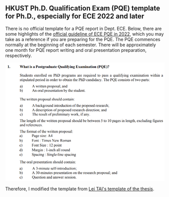 ## HKUST Ph.D. Qualification Exam (PQE) template for Ph.D., especially for ECE 2022 and later

There is no official template for a PQE report in Dept. ECE. Below, there are some highlights of the [official guideline of ECE PQE in 2022](https://course.ece.ust.hk/pginfo/PG_Info_PDF/Guidelines_PhD_PQE_new.pdf), which you may take as a reference if you are preparing for the PQE. The PQE commences normally at the beginning of each semester. There will be approximately one month for PQE report writing and oral presentation preparation, respectively.

![](figure/doc/pqe_pipeline.png)

Therefore, I modified the template from [Lei TAI's template of the thesis](https://github.com/onlytailei/HKUST_latex_thesis_2019). 

